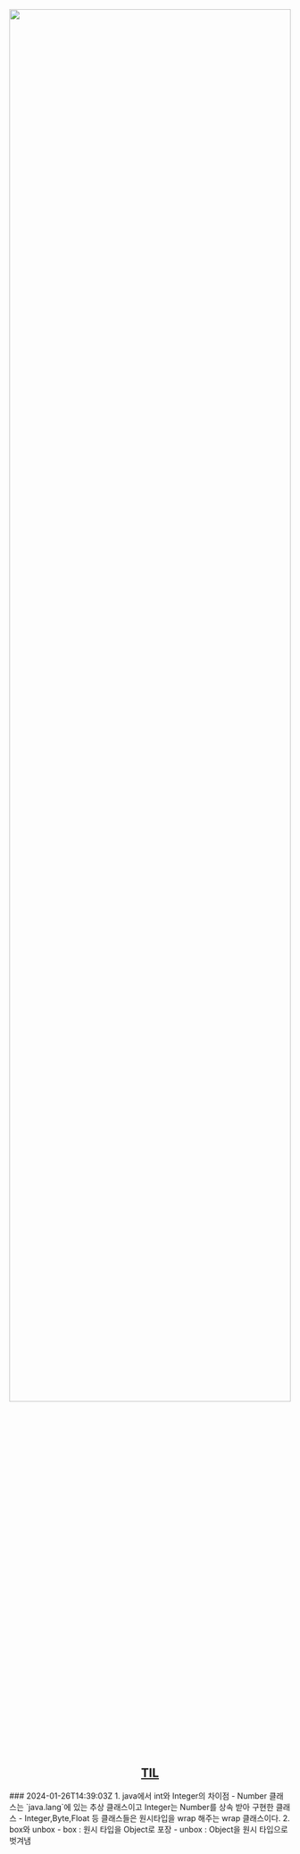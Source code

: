 
<img src="https://user-images.githubusercontent.com/101504594/234354992-88f43717-fdaa-45b4-b148-e0834cac840e.gif" width="100%" height="80%">

<h2 align="center" >
  <a href="https://github.com/JEM1224/JEM1224/issues/2">
    <strong>TIL</strong>
  </a>
</h2>
<!-- TIL -->
### 2024-01-26T14:39:03Z
1. java에서 int와 Integer의 차이점  
 - Number 클래스는 `java.lang`에 있는 추상 클래스이고 Integer는 Number를 상속 받아 구현한 클래스
 - Integer,Byte,Float 등 클래스들은 원시타입을 wrap 해주는 wrap 클래스이다.
 2. box와 unbox
 - box :  원시 타입을 Object로 포장
 - unbox : Object을 원시 타입으로 벗겨냄
 <!-- /TIL -->


 <!-- Guestbook -->

 <!-- /Guestbook -->
